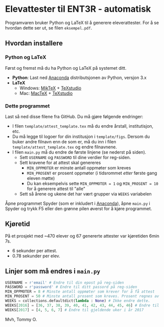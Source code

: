 ﻿# Elevattester til ENT3R - automatisk
Programvaren bruker Python og LaTeX til å generere eleverattester. For å se hvordan dette ser ut, se filen `eksempel.pdf`.
## Hvordan installere
### Python og LaTeX
Først og fremst må du ha Python og LaTeX på systemet ditt.

 * **Python**: Last ned [Anaconda](https://www.continuum.io/downloads) distributsjonen av Python, versjon 3.x
 * **LaTeX**
 	* Windows: [MikTeX](https://miktex.org/) + [TeXstudio](http://texstudio.sourceforge.net/)
 	* Mac: [MacTeX](https://tug.org/mactex/) + [TeXstudio](http://texstudio.sourceforge.net/)
 
 ### Dette programmet
 Last så ned disse filene fra GitHub. Du må gjøre følgende endringer:
 * I filen `template/attest_template.tex` må du endre årstall, institutisjon, etc.
 * Du må legge til logoer for din institusjon i `template/figs`. Dersom du buker andre filnavn enn de som er, må du inn i filen `template/attest_template.tex` og endre filnavnene.
 * I filen `main.py` må du endre de første linjene (se nederst på siden).
 	* Sett `USERNAME` og `PASSWORD` til dine verdier for reg-siden.
 	* Sett kravene for at attest skal genereres
 		*  `MIN_OPPMOTER` er minste antall oppmøter som kreves
 		*  `MIN_PROSENT` er prosent oppmøter (i tidsrommet *etter* første gang eleven møtte)
 		*  Du kan eksempelvis sette `MIN_OPPMOTER = 1` og `MIN_PROSENT = 10`  for å generere attest til "alle"
    *  Sett så årene og ukene det har vært grupper via `WEEKS` variabelen

Åpne programmet Spyder (som er inkludert i [Anaconda](https://www.continuum.io/downloads)), åpne `main.py` i Spyder og trykk F5 eller den grønne pilen øverst for å kjøre programmet.

## Kjøretid
På et prosjekt med ~470 elever og 67 genererte attester var kjøretiden 6min 7s.
* 6 sekunder per attest.
* 0.78 sekunder per elev.

## Linjer som må endres i `main.py`
```python
USERNAME = r'email' # Endre til din epost på reg-siden
PASSWORD = r'password' # Endre til ditt passord på reg-siden
MIN_OPPMOTER = 8 # Minste antall oppmøter som krever for å få attest
MIN_PROSENT = 50 # Minste antall prosent som kreves. Prosent regnes av mulige oppmøter etter første oppmøte, ikke av hele året. Dersom Lise begynner i uke 4 og ENT3R slutter i uke 20, og hun møter alle ukene, har hun 100% oppmøte.
WEEKS = collections.defaultdict(lambda : None) # Ikke endre dette.
WEEKS[2016] = [36, 37, 38, 39, 40, 41, 42, 43, 44, 45, 46] # Endre til gjeldende uker i år 2016 
WEEKS[2017] = [4, 5, 6, 7] # Endre til gjeldende uker i år 2017 
```

Mvh,
Tommy O.